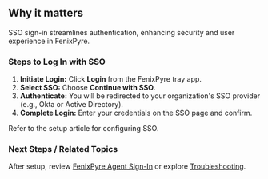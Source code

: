 
## Why it matters
SSO sign-in streamlines authentication, enhancing security and user experience in FenixPyre.

### Steps to Log In with SSO
1. **Initiate Login:** Click **Login** from the FenixPyre tray app.
2. **Select SSO:** Choose **Continue with SSO**.
3. **Authenticate:** You will be redirected to your organization's SSO provider (e.g., Okta or Active Directory).
4. **Complete Login:** Enter your credentials on the SSO page and confirm.

Refer to the setup article for configuring SSO.

### Next Steps / Related Topics
After setup, review [FenixPyre Agent Sign-In](/03-setup-&-installation/sign-in-process) or explore [Troubleshooting](/09-troubleshooting-&-faq/index).
